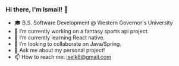 ### Hi there, I'm Ismail! 👋


- 🎓 B.S. Software Development @ Western Governor's University
- 🔭 I’m currently working on a fantasy sports api project.
- 🌱 I’m currently learning React native.
- 👯 I’m looking to collaborate on Java/Spring.
- 💬 Ask me about my personal project!
- 📫 How to reach me: iselk8@gmail.com
